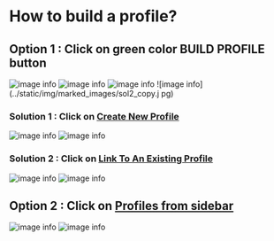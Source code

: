 # How to build a profile?

## Option 1 : Click on green color BUILD PROFILE button

![image info](../static/img/profiles_3/sample11.png)
![image info](../static/img/profiles_3/sol4.png)
![image info](../static/img/profiles_3/sol5.png)
![image info](../static/img/marked_images/sol2_copy.j
pg)

### Solution 1 : Click on [Create New Profile](/faqs/Chat/q5)

![image info](../static/img/profiles_2/sol2.jpg)
![image info](../static/img/profiles_3/sol2.png)

### Solution 2 : Click on [Link To An Existing Profile](/faqs/Chat/q6)

![image info](../static/img/profiles_2/sol3.jpg)
![image info](../static/img/profiles_3/sol3.png)

## Option 2 : Click on [Profiles from sidebar](faqs/Profile/q7)

![image info](../static/img/profiles/step4.png)
![image info](../static/img/profiles_3/profiles.png)

